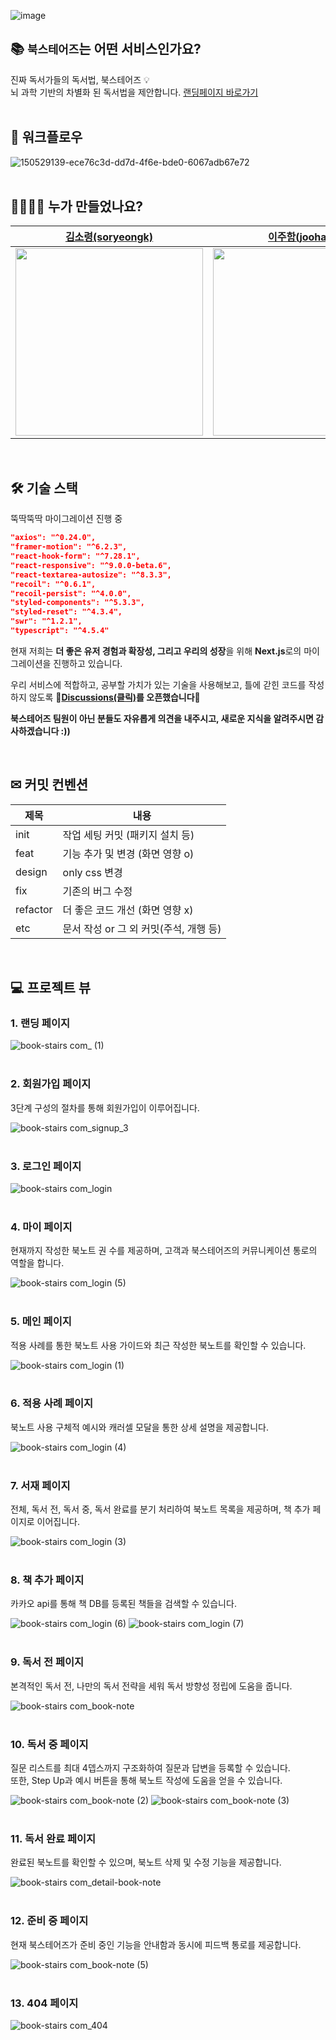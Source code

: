![image](https://bookstairs-bucket.s3.ap-northeast-2.amazonaws.com/bookstairs_og_img_2.png)

## 📚 `북스테어즈`는 어떤 서비스인가요?

진짜 독서가들의 독서법, 북스테어즈 💡
<br/>
뇌 과학 기반의 차별화 된 독서법을 제안합니다.
[랜딩페이지 바로가기](https://book-stairs.com)
<br/>
<br/>

## 🧩 워크플로우

![150529139-ece76c3d-dd7d-4f6e-bde0-6067adb67e72](https://user-images.githubusercontent.com/73876068/150552674-bbed29b9-629c-4bb2-bb67-430c2de4ae22.png)
<br />
<br />

## 👨‍👩‍👦‍👦 누가 만들었나요?

| [김소령(soryeongk)](https://github.com/soryeongk) | [이주함(joohaem)](https://github.com/joohaem) | [김규민(q-bit-junior)](https://github.com/q-bit-junior) | [석상언(sharpcoder312)](https://github.com/sharpcoder312)|
| :----------------------------------------: | :---------------------------------: | :---------------------------------: | :---------------------------------: |
| <a href="https://github.com/soryeongk"><img src="https://avatars.githubusercontent.com/u/40630964?v=4" width="300px"></a> | <a href="https://github.com/joohaem"><img src="https://avatars.githubusercontent.com/u/47105088?v=4" width="300px"></a> | <a href="https://github.com/q-bit-junior"><img src="https://avatars.githubusercontent.com/u/87220517?v=4" width="300px"></a> | <a href="https://github.com/sharpcoder312"><img src="https://avatars.githubusercontent.com/u/73876068?v=4" width="300px"></a> |

<br />

## 🛠 기술 스택

뚝딱뚝딱 마이그레이션 진행 중

```json
"axios": "^0.24.0",
"framer-motion": "^6.2.3",
"react-hook-form": "^7.28.1",
"react-responsive": "^9.0.0-beta.6",
"react-textarea-autosize": "^8.3.3",
"recoil": "^0.6.1",
"recoil-persist": "^4.0.0",
"styled-components": "^5.3.3",
"styled-reset": "^4.3.4",
"swr": "^1.2.1",
"typescript": "^4.5.4"
```

현재 저희는 **더 좋은 유저 경험과 확장성, 그리고 우리의 성장**을 위해 **Next.js**로의 마이그레이션을 진행하고 있습니다.

우리 서비스에 적합하고, 공부할 가치가 있는 기술을 사용해보고, 틀에 갇힌 코드를 작성하지 않도록 **🎉[Discussions(클릭)](https://github.com/TeamBookTez/nextjs-book-stairs/discussions)를 오픈했습니다🎉**

**북스테어즈 팀원이 아닌 분들도 자유롭게 의견을 내주시고, 새로운 지식을 알려주시면 감사하겠습니다 :))**

<br />

## ✉ 커밋 컨벤션

| 제목     | 내용                                   |
| -------- | -------------------------------------- |
| init     | 작업 세팅 커밋 (패키지 설치 등)        |
| feat     | 기능 추가 및 변경 (화면 영향 o)        |
| design   | only css 변경                          |
| fix      | 기존의 버그 수정                       |
| refactor | 더 좋은 코드 개선 (화면 영향 x)        |
| etc      | 문서 작성 or 그 외 커밋(주석, 개행 등) |

<br />

## 💻 프로젝트 뷰

### 1. 랜딩 페이지

![book-stairs com_ (1)](https://user-images.githubusercontent.com/73876068/150489230-1a83d582-1985-454d-bb86-e4395e842ffe.png)
<br />
<br />

### 2. 회원가입 페이지

3단계 구성의 절차를 통해 회원가입이 이루어집니다.

![book-stairs com_signup_3](https://user-images.githubusercontent.com/73876068/150490051-bf01ff99-f7cc-4377-8aa4-0d4cdc105ddc.png)
<br />
<br />

### 3. 로그인 페이지

![book-stairs com_login](https://user-images.githubusercontent.com/73876068/150490216-48db45d5-b596-4b98-ab30-16b3fd26c9c1.png)
<br />
<br />

### 4. 마이 페이지

현재까지 작성한 북노트 권 수를 제공하며, 고객과 북스테어즈의 커뮤니케이션 통로의 역할을 합니다.

![book-stairs com_login (5)](https://user-images.githubusercontent.com/73876068/150492563-1ad7c2e1-3391-409e-b546-df9d7b29f6e3.png)
<br />
<br />

### 5. 메인 페이지

적용 사례를 통한 북노트 사용 가이드와 최근 작성한 북노트를 확인할 수 있습니다.

![book-stairs com_login (1)](https://user-images.githubusercontent.com/73876068/150490611-6c6b2b6d-002d-4978-8df4-a1142d8238c2.png)
<br />
<br />

### 6. 적용 사례 페이지

북노트 사용 구체적 예시와 캐러셀 모달을 통한 상세 설명을 제공합니다.

![book-stairs com_login (4)](https://user-images.githubusercontent.com/73876068/150492076-85420c9f-9379-4006-bae1-cd1e7c830717.png)
<br />
<br />

### 7. 서재 페이지

전체, 독서 전, 독서 중, 독서 완료를 분기 처리하여 북노트 목록을 제공하며, 책 추가 페이지로 이어집니다.

![book-stairs com_login (3)](https://user-images.githubusercontent.com/73876068/150491967-a9d27ecd-0763-4c70-920a-0de750753679.png)
<br />
<br />

### 8. 책 추가 페이지

카카오 api를 통해 책 DB를 등록된 책들을 검색할 수 있습니다.

![book-stairs com_login (6)](https://user-images.githubusercontent.com/73876068/150493421-4976ea06-c0b4-4de7-9cc5-c861add48a67.png)
![book-stairs com_login (7)](https://user-images.githubusercontent.com/73876068/150493738-625fd513-dd0e-4369-aa8c-6b7031a2822c.png)
<br />
<br />

### 9. 독서 전 페이지

본격적인 독서 전, 나만의 독서 전략을 세워 독서 방향성 정립에 도움을 줍니다.

![book-stairs com_book-note](https://user-images.githubusercontent.com/73876068/150494975-655ea8ef-dcee-4ca2-9d58-6f9ccdd925e6.png)
<br />
<br />

### 10. 독서 중 페이지

질문 리스트를 최대 4뎁스까지 구조화하여 질문과 답변을 등록할 수 있습니다.
<br />
또한, Step Up과 예시 버튼을 통해 북노트 작성에 도움을 얻을 수 있습니다.

![book-stairs com_book-note (2)](https://user-images.githubusercontent.com/73876068/150496350-9039cab3-2025-49ba-a276-c6b28c444172.png)
![book-stairs com_book-note (3)](https://user-images.githubusercontent.com/73876068/150496640-f195ef6a-6823-4162-8c20-a429f2d370b7.png)
<br />
<br />

### 11. 독서 완료 페이지

완료된 북노트를 확인할 수 있으며, 북노트 삭제 및 수정 기능을 제공합니다.

![book-stairs com_detail-book-note](https://user-images.githubusercontent.com/73876068/150620355-51e944a7-1420-48ca-8d2a-308803d85fef.png)
<br />
<br />

### 12. 준비 중 페이지

현재 북스테어즈가 준비 중인 기능을 안내함과 동시에 피드백 통로를 제공합니다.

![book-stairs com_book-note (5)](https://user-images.githubusercontent.com/73876068/150497399-04065268-bfc4-42a9-bbf0-6cdd53d931ba.png)
<br />
<br />

### 13. 404 페이지

![book-stairs com_404](https://user-images.githubusercontent.com/73876068/150620472-512a488e-79a2-4e18-b67d-5fc8181bd547.png)
<br />
<br />

